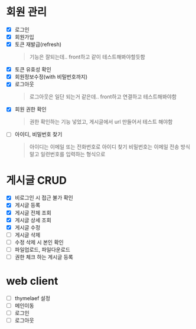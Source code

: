 # 회원 관리
- [x] 로그인
- [x] 회원가입
- [x] 토큰 재발급(refresh)
    > 기능은 잘되는데.. front하고 같이 테스트해봐야할듯함
- [x] 토큰 유효성 확인
- [x] 회원정보수정(with 비밀번호까지)
- [x] 로그아웃
    > 로그아웃은 일단 되는거 같은데.. front하고 연결하고 테스트해봐야함
- [x] 회원 권한 확인
    > 권한 확인하는 기능 넣었고, 게시글에서 url 만들어서 테스트 해야함
- [ ] 아이디, 비밀번호 찾기
    > 아이디는 이메일 또는 전화번호로 아이디 찾기
    > 비밀번호는 이메일 전송 방식 말고 일련번호를 입력하는 형식으로

# 게시글 CRUD
- [x] 비로그인 시 접근 불가 확인
- [x] 게시글 등록
- [x] 게시글 전체 조회
- [x] 게시글 상세 조회
- [x] 게시글 수정
- [ ] 게시글 삭제
- [ ] 수정 삭제 시 본인 확인
- [ ] 파일업로드, 파일다운로드
- [ ] 권한 체크 하는 게시글 등록

 # web client
 - [ ] thymelaef 설정
 - [ ] 메인이동
 - [ ] 로그인
 - [ ] 로그아웃